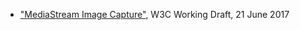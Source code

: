 
- ["MediaStream Image Capture"](https://www.w3.org/TR/image-capture/), W3C Working Draft, 21 June 2017